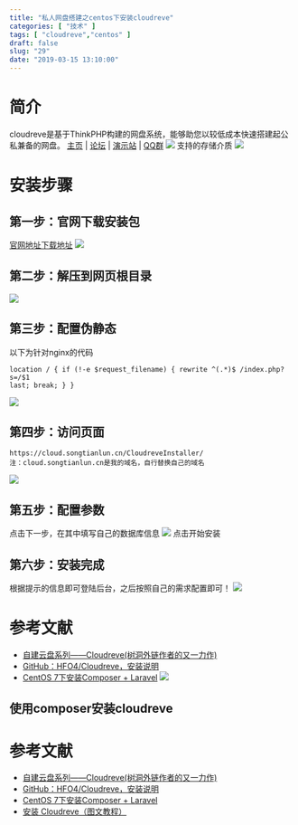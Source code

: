 ```yaml
---
title: "私人网盘搭建之centos下安装cloudreve"
categories: [ "技术" ]
tags: [ "cloudreve","centos" ]
draft: false
slug: "29"
date: "2019-03-15 13:10:00"
---
```



# 简介
cloudreve是基于ThinkPHP构建的网盘系统，能够助您以较低成本快速搭建起公私兼备的网盘。
[主页](https://cloudreve.org/) | [论坛](https://forum.cloudreve.org/) | [演示站](https://drive.aoaoao.me/) | [QQ群](https://jq.qq.com/?_wv=1027&k=5TX6sJY)
![](http://pnabaentf.bkt.clouddn.com//20190315140056.png)
支持的存储介质
![](http://pnabaentf.bkt.clouddn.com//20190315140113.png)
# 安装步骤
## 第一步：官网下载安装包
[官网地址下载地址](https://cloudreve.org/download.php)
![](http://pnabaentf.bkt.clouddn.com//20190315135200.png)
## 第二步：解压到网页根目录
![](http://pnabaentf.bkt.clouddn.com//20190315135258.png)
## 第三步：配置伪静态
以下为针对nginx的代码
```
location / { if (!-e $request_filename) { rewrite ^(.*)$ /index.php?s=/$1
last; break; } }
```
![](http://pnabaentf.bkt.clouddn.com//20190315135710.png)
## 第四步：访问页面
```
https://cloud.songtianlun.cn/CloudreveInstaller/
注：cloud.songtianlun.cn是我的域名，自行替换自己的域名

```
![](http://pnabaentf.bkt.clouddn.com//20190315135427.png)
## 第五步：配置参数
点击下一步，在其中填写自己的数据库信息
![](http://pnabaentf.bkt.clouddn.com//20190315135522.png)
点击开始安装
## 第六步：安装完成
根据提示的信息即可登陆后台，之后按照自己的需求配置即可！
![](http://pnabaentf.bkt.clouddn.com//20190315135849.png)
# 参考文献
 * [自建云盘系列——Cloudreve(树洞外链作者的又一力作)](http://www.senra.me/build-your-own-cloud-storage-series-cloudreve-another-production-of-shudong-share-author/) 
 * [GitHub：HFO4/Cloudreve，安装说明](https://github.com/HFO4/Cloudreve/wiki/%E5%AE%89%E8%A3%85%E8%AF%B4%E6%98%8E)
 * [CentOS 7下安装Composer + Laravel](https://www.cnblogs.com/zouzhe0/p/7146706.html)
![](http://pnabaentf.bkt.clouddn.com//20190315131646.png)

## 使用composer安装cloudreve

# 参考文献
 * [自建云盘系列——Cloudreve(树洞外链作者的又一力作)](http://www.senra.me/build-your-own-cloud-storage-series-cloudreve-another-production-of-shudong-share-author/) 
 * [GitHub：HFO4/Cloudreve，安装说明](https://github.com/HFO4/Cloudreve/wiki/%E5%AE%89%E8%A3%85%E8%AF%B4%E6%98%8E)
 * [CentOS 7下安装Composer + Laravel](https://www.cnblogs.com/zouzhe0/p/7146706.html)
 * [安装 Cloudreve（图文教程）](https://blog.oioweb.cn/index.php/archives/153.html)